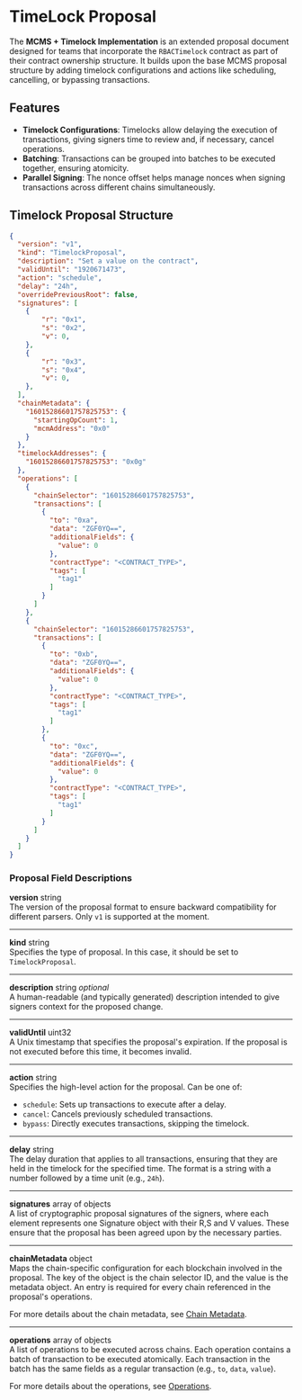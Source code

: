 # TimeLock Proposal

The **MCMS + Timelock Implementation** is an extended proposal document designed for teams that incorporate the `RBACTimelock` contract as part of their contract ownership structure. It builds upon the base MCMS proposal structure by adding timelock configurations and actions like scheduling, cancelling, or bypassing transactions.

## Features

- **Timelock Configurations**: Timelocks allow delaying the execution of transactions, giving signers time to review and, if necessary, cancel operations.
- **Batching**: Transactions can be grouped into batches to be executed together, ensuring atomicity.
- **Parallel Signing**: The nonce offset helps manage nonces when signing transactions across different chains simultaneously.

## Timelock Proposal Structure

<!-- panels:start -->
<!-- div:left-panel -->

```json
{
  "version": "v1",
  "kind": "TimelockProposal",
  "description": "Set a value on the contract",
  "validUntil": "1920671473",
  "action": "schedule",
  "delay": "24h",
  "overridePreviousRoot": false,
  "signatures": [
    {
        "r": "0x1",
        "s": "0x2",
        "v": 0,
    },
    {
        "r": "0x3",
        "s": "0x4",
        "v": 0,
    },
  ],
  "chainMetadata": {
    "16015286601757825753": {
      "startingOpCount": 1,
      "mcmAddress": "0x0"
    }
  },
  "timelockAddresses": {
    "16015286601757825753": "0x0g"
  },
  "operations": [
    {
      "chainSelector": "16015286601757825753",
      "transactions": [
        {
          "to": "0xa",
          "data": "ZGF0YQ==",
          "additionalFields": {
            "value": 0
          },
          "contractType": "<CONTRACT_TYPE>",
          "tags": [
            "tag1"
          ]
        }
      ]
    },
    {
      "chainSelector": "16015286601757825753",
      "transactions": [
        {
          "to": "0xb",
          "data": "ZGF0YQ==",
          "additionalFields": {
            "value": 0
          },
          "contractType": "<CONTRACT_TYPE>",
          "tags": [
            "tag1"
          ]
        },
        {
          "to": "0xc",
          "data": "ZGF0YQ==",
          "additionalFields": {
            "value": 0
          },
          "contractType": "<CONTRACT_TYPE>",
          "tags": [
            "tag1"
          ]
        }
      ]
    }
  ]
}
```

<!-- div:right-panel -->

### Proposal Field Descriptions

**version** string<br/>
The version of the proposal format to ensure backward compatibility for different parsers. Only `v1` is supported at the moment.

---

**kind** string<br/>
Specifies the type of proposal. In this case, it should be set to `TimelockProposal`.

---

**description** string _optional_<br/>
A human-readable (and typically generated) description intended to give signers context for the proposed change.

---

**validUntil** uint32<br/>
A Unix timestamp that specifies the proposal's expiration. If the proposal is not executed before this time, it becomes invalid.

---

**action** string<br/>
Specifies the high-level action for the proposal. Can be one of:
- `schedule`: Sets up transactions to execute after a delay.
- `cancel`: Cancels previously scheduled transactions.
- `bypass`: Directly executes transactions, skipping the timelock.

---

**delay** string<br/>
The delay duration that applies to all transactions, ensuring that they are held in the timelock for the specified time. The format is a string with a number followed by a time unit (e.g., `24h`).

---

**signatures** array of objects<br/>
A list of cryptographic proposal signatures of the signers, where each element represents one Signature object with their R,S and V values. These ensure that the proposal has been agreed upon by the necessary parties.

---

**chainMetadata** object<br/>
Maps the chain-specific configuration for each blockchain involved in the proposal. The key of the object is the chain selector ID, and the value is the metadata object. An entry is required for every chain referenced in the proposal's operations.

For more details about the chain metadata, see [Chain Metadata](./chain-metadata.md).

---

**operations** array of objects<br/>
A list of operations to be executed across chains. Each operation contains a batch of transaction to be executed atomically. Each transaction in the batch has the same fields as a regular transaction (e.g., `to`, `data`, `value`).

For more details about the operations, see [Operations](./operations.md).
<!-- panels:end -->
